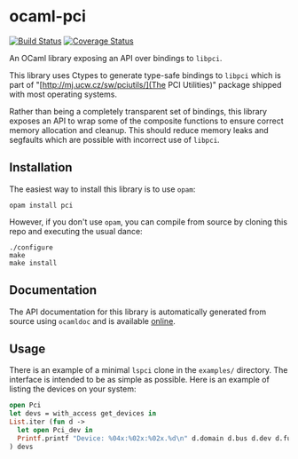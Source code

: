 ocaml-pci
=========

[![Build Status](https://travis-ci.org/simonjbeaumont/ocaml-pci.svg?branch=master)](https://travis-ci.org/simonjbeaumont/ocaml-pci)
[![Coverage Status](https://coveralls.io/repos/simonjbeaumont/ocaml-pci/badge.svg?branch=master)](https://coveralls.io/r/simonjbeaumont/ocaml-pci?branch=master)

An OCaml library exposing an API over bindings to `libpci`.

This library uses Ctypes to generate type-safe bindings to `libpci` which is
part of "[http://mj.ucw.cz/sw/pciutils/](The PCI Utilities)" package shipped
with most operating systems.

Rather than being a completely transparent set of bindings, this library
exposes an API to wrap some of the composite functions to ensure correct memory
allocation and cleanup. This should reduce memory leaks and segfaults which are
possible with incorrect use of `libpci`.

## Installation

The easiest way to install this library is to use `opam`:

    opam install pci

However, if you don't use `opam`, you can compile from source by cloning this
repo and executing the usual dance:

    ./configure
    make
    make install

## Documentation

The API documentation for this library is automatically generated from source
using `ocamldoc` and is available
[online](http://simonjbeaumont.github.io/ocaml-pci).

## Usage

There is an example of a minimal `lspci` clone in the `examples/` directory.
The interface is intended to be as simple as possible. Here is an example of
listing the devices on your system:

```ocaml
open Pci
let devs = with_access get_devices in
List.iter (fun d ->
  let open Pci_dev in
  Printf.printf "Device: %04x:%02x:%02x.%d\n" d.domain d.bus d.dev d.func
) devs
```
